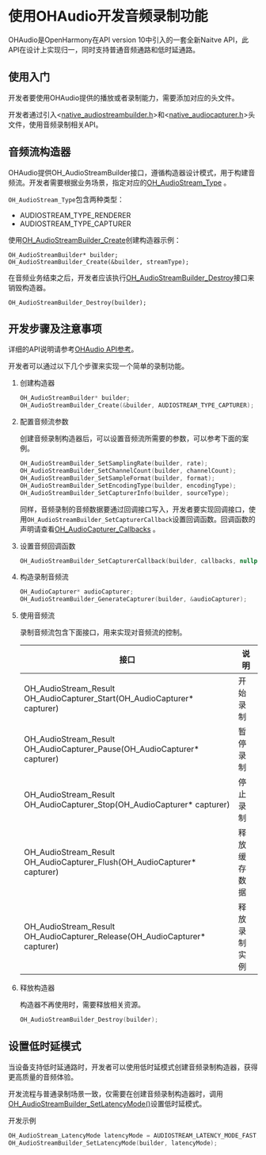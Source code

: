 # 使用OHAudio开发音频录制功能

OHAudio是OpenHarmony在API version 10中引入的一套全新Naitve API，此API在设计上实现归一，同时支持普通音频通路和低时延通路。

## 使用入门

开发者要使用OHAudio提供的播放或者录制能力，需要添加对应的头文件。

开发者通过引入<[native_audiostreambuilder.h](../reference/native-apis/native__audiostreambuilder_8h.md)>和<[native_audiocapturer.h](../reference/native-apis/native__audiocapturer_8h.md)>头文件，使用音频录制相关API。

## 音频流构造器

OHAudio提供OH_AudioStreamBuilder接口，遵循构造器设计模式，用于构建音频流。开发者需要根据业务场景，指定对应的[OH_AudioStream_Type](../reference/native-apis/_o_h_audio.md#oh_audiostream_type) 。

`OH_AudioStream_Type`包含两种类型：

- AUDIOSTREAM_TYPE_RENDERER
- AUDIOSTREAM_TYPE_CAPTURER

使用[OH_AudioStreamBuilder_Create](../reference/native-apis/_o_h_audio.md#oh_audiostreambuilder_create)创建构造器示例：

```
OH_AudioStreamBuilder* builder;
OH_AudioStreamBuilder_Create(&builder, streamType);
```

在音频业务结束之后，开发者应该执行[OH_AudioStreamBuilder_Destroy](../reference/native-apis/_o_h_audio.md#oh_audiostreambuilder_destroy)接口来销毁构造器。

```
OH_AudioStreamBuilder_Destroy(builder);
```

## 开发步骤及注意事项

详细的API说明请参考[OHAudio API参考](../reference/native-apis/_o_h_audio.md)。

开发者可以通过以下几个步骤来实现一个简单的录制功能。


1. 创建构造器

    ```c++
    OH_AudioStreamBuilder* builder;
    OH_AudioStreamBuilder_Create(&builder, AUDIOSTREAM_TYPE_CAPTURER);
    ```

2. 配置音频流参数

    创建音频录制构造器后，可以设置音频流所需要的参数，可以参考下面的案例。

    ```c++
    OH_AudioStreamBuilder_SetSamplingRate(builder, rate);
    OH_AudioStreamBuilder_SetChannelCount(builder, channelCount);
    OH_AudioStreamBuilder_SetSampleFormat(builder, format);
    OH_AudioStreamBuilder_SetEncodingType(builder, encodingType);
    OH_AudioStreamBuilder_SetCapturerInfo(builder, sourceType);
    ```

    同样，音频录制的音频数据要通过回调接口写入，开发者要实现回调接口，使用`OH_AudioStreamBuilder_SetCapturerCallback`设置回调函数。回调函数的声明请查看[OH_AudioCapturer_Callbacks](../reference/native-apis/_o_h_audio.md#oh_audiocapturer_callbacks) 。

3. 设置音频回调函数

    ```c++
    OH_AudioStreamBuilder_SetCapturerCallback(builder, callbacks, nullptr);
    ```

4. 构造录制音频流

    ```c++
    OH_AudioCapturer* audioCapturer;
    OH_AudioStreamBuilder_GenerateCapturer(builder, &audioCapturer);
    ```

5. 使用音频流

    录制音频流包含下面接口，用来实现对音频流的控制。

    | 接口                                                         | 说明         |
    | ------------------------------------------------------------ | ------------ |
    | OH_AudioStream_Result OH_AudioCapturer_Start(OH_AudioCapturer* capturer) | 开始录制     |
    | OH_AudioStream_Result OH_AudioCapturer_Pause(OH_AudioCapturer* capturer) | 暂停录制     |
    | OH_AudioStream_Result OH_AudioCapturer_Stop(OH_AudioCapturer* capturer) | 停止录制     |
    | OH_AudioStream_Result OH_AudioCapturer_Flush(OH_AudioCapturer* capturer) | 释放缓存数据 |
    | OH_AudioStream_Result OH_AudioCapturer_Release(OH_AudioCapturer* capturer) | 释放录制实例 |

6. 释放构造器

    构造器不再使用时，需要释放相关资源。

    ```c++
    OH_AudioStreamBuilder_Destroy(builder);
    ```

## 设置低时延模式

当设备支持低时延通路时，开发者可以使用低时延模式创建音频录制构造器，获得更高质量的音频体验。

开发流程与普通录制场景一致，仅需要在创建音频录制构造器时，调用[OH_AudioStreamBuilder_SetLatencyMode()](../reference/native-apis/_o_h_audio.md#oh_audiostreambuilder_setlatencymode)设置低时延模式。

开发示例

```C
OH_AudioStream_LatencyMode latencyMode = AUDIOSTREAM_LATENCY_MODE_FAST;
OH_AudioStreamBuilder_SetLatencyMode(builder, latencyMode);
```
